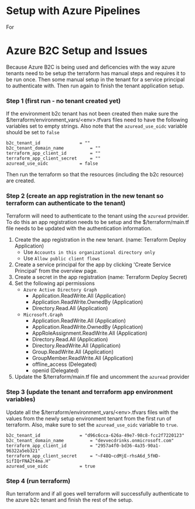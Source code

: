 # Setup with Azure Pipelines
For 


# Azure B2C Setup and Issues
Because Azure B2C is being used and deficencies with the way azure tenants need to be setup the 
terraform has manual steps and requires it to be run once.  Then some manual setup in the tenant for
a service principal to authenticate with.  Then run again to finish the tenant application setup.

### Step 1 (first run - no tenant created yet)
If the environment b2c tenant has not been created then make sure the $/terraform/environment_vars/\<env>.tfvars files need to have the following variables set to empty strings.  Also note that the `azuread_use_oidc` variable should be set to `false`

``` text
b2c_tenant_id				= ""
b2c_tenant_domain_name			= ""
terraform_app_client_id			= ""
terraform_app_client_secret		= ""
azuread_use_oidc			= false
```

Then run the terraform so that the resources (including the b2c resource) are created.


### Step 2 (create an app registration in the new tenant so terraform can authenticate to the tenant)
Terraform will need to authenticate to the tenant using the `azuread` provider. To do this an app registration needs to be setup and the $/terraform/main.tf file needs to be updated with the authentication information.

1. Create the app registration in the new tenant. (name: Terraform Deploy Application)
	- Use `Accounts in this organizational directory only`	
	- Use `Allow public client flows`
2. Create a service principal for the app by clicking 'Create Service Principal' from the overview page.
3. Create a secret in the app registration (name: Terraform Deploy Secret)
4. Set the following api permissions
	- `Azure Active Directory Graph`
		- Application.ReadWrite.All (Application)
		- Application.ReadWrite.OwnedBy (Application)
		- Directory.Read.All (Application)
	- `Microsoft.Graph`
		- Application.ReadWrite.All (Application)
		- Application.ReadWrite.OwnedBy (Application)
		- AppRoleAssignment.ReadWrite.All (Application)
		- Directory.Read.All (Application)
		- Directory.ReadWrite.All (Application)
		- Group.ReadWrite.All (Application)
		- GroupMember.ReadWrite.All (Application)
		- offline_access (Delegated)
		- openid (Delegated)
5. Update the $/terraform/main.tf file and uncomment the `azuread` provider

### Step 3 (update the tenant and terraform app environment variables)
Update all the $/terraform/environment_vars/\<env>.tfvars files with the values from the newly setup environment tenant from the first run of terraform.  Also, make sure to set the `azuread_use_oidc` variable to `true`.

``` text
b2c_tenant_id				= "d96c6cca-626a-49e7-98c8-fcc2f7220123"
b2c_tenant_domain_name			= "devvecdrinks.onmicrosoft.com"
terraform_app_client_id			= "2957a4f0-bd36-4a35-90a1-96322a5eb321"
terraform_app_client_secret		= "~F48Q~cdMjE-rhsA6d_5fHD-SifIQrFNA2t4ma.H"
azuread_use_oidc			= true
```

### Step 4 (run terraform)
Run terraform and if all goes well terraform will successfully authenticate to the azure b2c tenant and finish the rest of the setup.